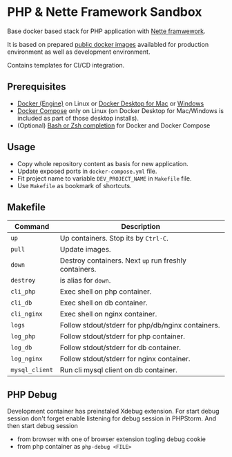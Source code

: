 PHP & Nette Framework Sandbox
=============================

Base docker based stack for PHP application with [Nette framwework](https://nette.org/en/).

It is based on prepared [public docker images](https://gitlab.com/tomaskubat-sandbox/containers/container_registry) availabled for production environment as well as development environment. 

Contains templates for CI/CD integration. 

Prerequisites
-------------
- [Docker (Engine)](https://docs.docker.com/engine/install/) on Linux or [Docker Desktop for Mac](https://docs.docker.com/docker-for-mac/install/) or [Windows](https://docs.docker.com/docker-for-windows/install/)
- [Docker Compose](https://docs.docker.com/compose/install/) only on Linux (on Docker Desktop for Mac/Windows is included as part of those desktop installs). 
- (Optional) [Bash or Zsh completion](https://docs.docker.com/compose/completion/) for Docker and Docker Compose

Usage
-----
- Copy whole repository content as basis for new application.
- Update exposed ports in `docker-compose.yml` file.
- Fit project name to variable `DEV_PROJECT_NAME` in `Makefile` file.
- Use `Makefile` as bookmark of shortcuts.

Makefile
--------

| Command           | Description |
| ----------------- | ----------------------------------------------------- |
| `up`              | Up containers. Stop its by `Ctrl-C`.                  |
| `pull`            | Update images.                                        |
| `down`            | Destroy containers. Next `up` run freshly containers. |
| `destroy`         | is alias for `down`.                                  |
| `cli_php`         | Exec shell on php container.                          |
| `cli_db`          | Exec shell on db container.                           |
| `cli_nginx`       | Exec shell on nginx container.                        |
| `logs`            | Follow stdout/stderr for php/db/nginx containers.     |
| `log_php`         | Follow stdout/stderr for php container.               |
| `log_db`          | Follow stdout/stderr for db container.                |
| `log_nginx`       | Follow stdout/stderr for nginx container.             |
| `mysql_client`    | Run cli mysql client on db container.                 |

PHP Debug
---------
Development container has preinstaled Xdebug extension. 
For start debug session don't forget enable listening for debug session in PHPStorm.
And then start debug session

- from browser with one of browser extension togling debug cookie
- from php container as `php-debug <FILE>`